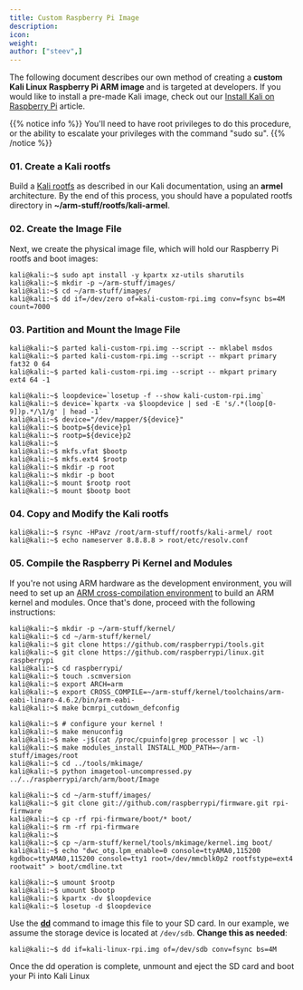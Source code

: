 ```yaml
---
title: Custom Raspberry Pi Image
description:
icon:
weight:
author: ["steev",]
---
```


The following document describes our own method of creating a **custom Kali Linux Raspberry Pi ARM image** and is targeted at developers. If you would like to install a pre-made Kali image, check out our [Install Kali on Raspberry Pi](/docs/arm/raspberry-pi/) article.

{{% notice info %}}
You'll need to have root privileges to do this procedure, or the ability to escalate your privileges with the command "sudo su".
{{% /notice %}}

### 01. Create a Kali rootfs

Build a [Kali rootfs](/docs/development/kali-linux-arm-chroot/) as described in our Kali documentation, using an **armel** architecture. By the end of this process, you should have a populated rootfs directory in **~/arm-stuff/rootfs/kali-armel**.

### 02. Create the Image File

Next, we create the physical image file, which will hold our Raspberry Pi rootfs and boot images:

```console
kali@kali:~$ sudo apt install -y kpartx xz-utils sharutils
kali@kali:~$ mkdir -p ~/arm-stuff/images/
kali@kali:~$ cd ~/arm-stuff/images/
kali@kali:~$ dd if=/dev/zero of=kali-custom-rpi.img conv=fsync bs=4M count=7000
```

### 03. Partition and Mount the Image File

```console
kali@kali:~$ parted kali-custom-rpi.img --script -- mklabel msdos
kali@kali:~$ parted kali-custom-rpi.img --script -- mkpart primary fat32 0 64
kali@kali:~$ parted kali-custom-rpi.img --script -- mkpart primary ext4 64 -1
```

```console
kali@kali:~$ loopdevice=`losetup -f --show kali-custom-rpi.img`
kali@kali:~$ device=`kpartx -va $loopdevice | sed -E 's/.*(loop[0-9])p.*/\1/g' | head -1`
kali@kali:~$ device="/dev/mapper/${device}"
kali@kali:~$ bootp=${device}p1
kali@kali:~$ rootp=${device}p2
kali@kali:~$
kali@kali:~$ mkfs.vfat $bootp
kali@kali:~$ mkfs.ext4 $rootp
kali@kali:~$ mkdir -p root
kali@kali:~$ mkdir -p boot
kali@kali:~$ mount $rootp root
kali@kali:~$ mount $bootp boot
```

### 04. Copy and Modify the Kali rootfs

```console
kali@kali:~$ rsync -HPavz /root/arm-stuff/rootfs/kali-armel/ root
kali@kali:~$ echo nameserver 8.8.8.8 > root/etc/resolv.conf
```

### 05. Compile the Raspberry Pi Kernel and Modules

If you're not using ARM hardware as the development environment, you will need to set up an [ARM cross-compilation environment](/docs/development/arm-cross-compilation-environment/) to build an ARM kernel and modules. Once that's done, proceed with the following instructions:

```console
kali@kali:~$ mkdir -p ~/arm-stuff/kernel/
kali@kali:~$ cd ~/arm-stuff/kernel/
kali@kali:~$ git clone https://github.com/raspberrypi/tools.git
kali@kali:~$ git clone https://github.com/raspberrypi/linux.git raspberrypi
kali@kali:~$ cd raspberrypi/
kali@kali:~$ touch .scmversion
kali@kali:~$ export ARCH=arm
kali@kali:~$ export CROSS_COMPILE=~/arm-stuff/kernel/toolchains/arm-eabi-linaro-4.6.2/bin/arm-eabi-
kali@kali:~$ make bcmrpi_cutdown_defconfig

kali@kali:~$ # configure your kernel !
kali@kali:~$ make menuconfig
kali@kali:~$ make -j$(cat /proc/cpuinfo|grep processor | wc -l)
kali@kali:~$ make modules_install INSTALL_MOD_PATH=~/arm-stuff/images/root
kali@kali:~$ cd ../tools/mkimage/
kali@kali:~$ python imagetool-uncompressed.py ../../raspberrypi/arch/arm/boot/Image
```

```console
kali@kali:~$ cd ~/arm-stuff/images/
kali@kali:~$ git clone git://github.com/raspberrypi/firmware.git rpi-firmware
kali@kali:~$ cp -rf rpi-firmware/boot/* boot/
kali@kali:~$ rm -rf rpi-firmware
kali@kali:~$
kali@kali:~$ cp ~/arm-stuff/kernel/tools/mkimage/kernel.img boot/
kali@kali:~$ echo "dwc_otg.lpm_enable=0 console=ttyAMA0,115200 kgdboc=ttyAMA0,115200 console=tty1 root=/dev/mmcblk0p2 rootfstype=ext4 rootwait" > boot/cmdline.txt
```

```console
kali@kali:~$ umount $rootp
kali@kali:~$ umount $bootp
kali@kali:~$ kpartx -dv $loopdevice
kali@kali:~$ losetup -d $loopdevice
```

Use the **[dd](https://manpages.debian.org/testing/coreutils/dd.1.en.html)** command to image this file to your SD card. In our example, we assume the storage device is located at `/dev/sdb`. **Change this as needed**:

```console
kali@kali:~$ dd if=kali-linux-rpi.img of=/dev/sdb conv=fsync bs=4M
```

Once the dd operation is complete, unmount and eject the SD card and boot your Pi into Kali Linux
